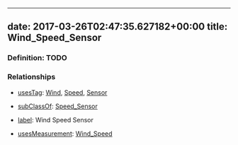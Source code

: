 
---
date: 2017-03-26T02:47:35.627182+00:00
title: Wind_Speed_Sensor
---
### Definition: TODO

### Relationships

* [usesTag](https://brickschema.org/schema/1.0/BrickFrame#usesTag): [Wind](https://brickschema.org/schema/1.0/BrickTag#Wind), [Speed](https://brickschema.org/schema/1.0/BrickTag#Speed), [Sensor](https://brickschema.org/schema/1.0/BrickTag#Sensor)

* [subClassOf](http://www.w3.org/2000/01/rdf-schema#subClassOf): [Speed_Sensor](https://brickschema.org/schema/1.0/Brick#Speed_Sensor)

* [label](http://www.w3.org/2000/01/rdf-schema#label): Wind Speed Sensor

* [usesMeasurement](https://brickschema.org/schema/1.0/BrickFrame#usesMeasurement): [Wind_Speed](https://brickschema.org/schema/1.0/Brick#Wind_Speed)
